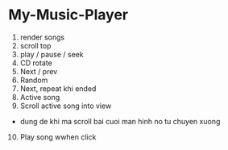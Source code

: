 # My-Music-Player

1. render songs
2. scroll top
3. play / pause / seek
4. CD rotate 
5. Next / prev 
6. Random
7. Next, repeat khi ended
8. Active song
9. Scroll active song into view 
- dung de khi ma scroll bai cuoi man hinh no 
tu chuyen xuong
10. Play song wwhen click
